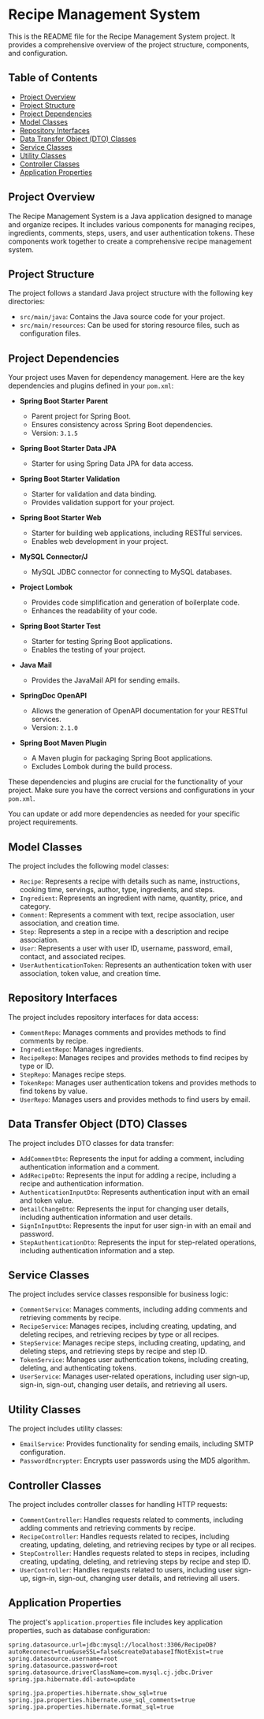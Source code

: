 # Recipe Management System

This is the README file for the Recipe Management System project. It provides a comprehensive overview of the project structure, components, and configuration.

## Table of Contents

- [Project Overview](#project-overview)
- [Project Structure](#project-structure)
- [Project Dependencies](#project-dependencies)
- [Model Classes](#model-classes)
- [Repository Interfaces](#repository-interfaces)
- [Data Transfer Object (DTO) Classes](#data-transfer-object-dto-classes)
- [Service Classes](#service-classes)
- [Utility Classes](#utility-classes)
- [Controller Classes](#controller-classes)
- [Application Properties](#application-properties)

## Project Overview

The Recipe Management System is a Java application designed to manage and organize recipes. It includes various components for managing recipes, ingredients, comments, steps, users, and user authentication tokens. These components work together to create a comprehensive recipe management system.

## Project Structure

The project follows a standard Java project structure with the following key directories:

- `src/main/java`: Contains the Java source code for your project.
- `src/main/resources`: Can be used for storing resource files, such as configuration files.

## Project Dependencies

Your project uses Maven for dependency management. Here are the key dependencies and plugins defined in your `pom.xml`:

- **Spring Boot Starter Parent**
  - Parent project for Spring Boot.
  - Ensures consistency across Spring Boot dependencies.
  - Version: `3.1.5`

- **Spring Boot Starter Data JPA**
  - Starter for using Spring Data JPA for data access.

- **Spring Boot Starter Validation**
  - Starter for validation and data binding.
  - Provides validation support for your project.

- **Spring Boot Starter Web**
  - Starter for building web applications, including RESTful services.
  - Enables web development in your project.

- **MySQL Connector/J**
  - MySQL JDBC connector for connecting to MySQL databases.

- **Project Lombok**
  - Provides code simplification and generation of boilerplate code.
  - Enhances the readability of your code.

- **Spring Boot Starter Test**
  - Starter for testing Spring Boot applications.
  - Enables the testing of your project.

- **Java Mail**
  - Provides the JavaMail API for sending emails.

- **SpringDoc OpenAPI**
  - Allows the generation of OpenAPI documentation for your RESTful services.
  - Version: `2.1.0`

- **Spring Boot Maven Plugin**
  - A Maven plugin for packaging Spring Boot applications.
  - Excludes Lombok during the build process.

These dependencies and plugins are crucial for the functionality of your project. Make sure you have the correct versions and configurations in your `pom.xml`.

You can update or add more dependencies as needed for your specific project requirements.

## Model Classes

The project includes the following model classes:

- `Recipe`: Represents a recipe with details such as name, instructions, cooking time, servings, author, type, ingredients, and steps.
- `Ingredient`: Represents an ingredient with name, quantity, price, and category.
- `Comment`: Represents a comment with text, recipe association, user association, and creation time.
- `Step`: Represents a step in a recipe with a description and recipe association.
- `User`: Represents a user with user ID, username, password, email, contact, and associated recipes.
- `UserAuthenticationToken`: Represents an authentication token with user association, token value, and creation time.

## Repository Interfaces

The project includes repository interfaces for data access:

- `CommentRepo`: Manages comments and provides methods to find comments by recipe.
- `IngredientRepo`: Manages ingredients.
- `RecipeRepo`: Manages recipes and provides methods to find recipes by type or ID.
- `StepRepo`: Manages recipe steps.
- `TokenRepo`: Manages user authentication tokens and provides methods to find tokens by value.
- `UserRepo`: Manages users and provides methods to find users by email.

## Data Transfer Object (DTO) Classes

The project includes DTO classes for data transfer:

- `AddCommentDto`: Represents the input for adding a comment, including authentication information and a comment.
- `AddRecipeDto`: Represents the input for adding a recipe, including a recipe and authentication information.
- `AuthenticationInputDto`: Represents authentication input with an email and token value.
- `DetailChangeDto`: Represents the input for changing user details, including authentication information and user details.
- `SignInInputDto`: Represents the input for user sign-in with an email and password.
- `StepAuthenticationDto`: Represents the input for step-related operations, including authentication information and a step.

## Service Classes

The project includes service classes responsible for business logic:

- `CommentService`: Manages comments, including adding comments and retrieving comments by recipe.
- `RecipeService`: Manages recipes, including creating, updating, and deleting recipes, and retrieving recipes by type or all recipes.
- `StepService`: Manages recipe steps, including creating, updating, and deleting steps, and retrieving steps by recipe and step ID.
- `TokenService`: Manages user authentication tokens, including creating, deleting, and authenticating tokens.
- `UserService`: Manages user-related operations, including user sign-up, sign-in, sign-out, changing user details, and retrieving all users.

## Utility Classes

The project includes utility classes:

- `EmailService`: Provides functionality for sending emails, including SMTP configuration.
- `PasswordEncrypter`: Encrypts user passwords using the MD5 algorithm.

## Controller Classes

The project includes controller classes for handling HTTP requests:

- `CommentController`: Handles requests related to comments, including adding comments and retrieving comments by recipe.
- `RecipeController`: Handles requests related to recipes, including creating, updating, deleting, and retrieving recipes by type or all recipes.
- `StepController`: Handles requests related to steps in recipes, including creating, updating, deleting, and retrieving steps by recipe and step ID.
- `UserController`: Handles requests related to users, including user sign-up, sign-in, sign-out, changing user details, and retrieving all users.

## Application Properties

The project's `application.properties` file includes key application properties, such as database configuration:

```properties
spring.datasource.url=jdbc:mysql://localhost:3306/RecipeDB?autoReconnect=true&useSSL=false&createDatabaseIfNotExist=true
spring.datasource.username=root
spring.datasource.password=root
spring.datasource.driverClassName=com.mysql.cj.jdbc.Driver
spring.jpa.hibernate.ddl-auto=update

spring.jpa.properties.hibernate.show_sql=true
spring.jpa.properties.hibernate.use_sql_comments=true
spring.jpa.properties.hibernate.format_sql=true
